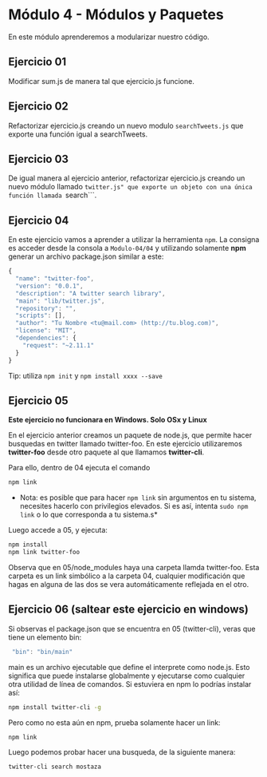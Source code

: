 # Módulo 4 - Módulos y Paquetes

En este módulo aprenderemos a modularizar nuestro código.

## Ejercicio 01

Modificar sum.js de manera tal que ejercicio.js funcione.

## Ejercicio 02

Refactorizar ejercicio.js creando un nuevo modulo ```searchTweets.js``` que exporte una función igual a searchTweets.

## Ejercicio 03

De igual manera al ejercicio anterior, refactorizar ejercicio.js creando un nuevo módulo llamado ```twitter.js" que exporte un objeto con una única función llamada ```search```.

## Ejercicio 04

En este ejercicio vamos a aprender a utilizar la herramienta ```npm```. La consigna es acceder desde la consola a ```Modulo-04/04``` y utilizando solamente **npm** generar un archivo package.json similar a este:

```javascript
{
  "name": "twitter-foo",
  "version": "0.0.1",
  "description": "A twitter search library",
  "main": "lib/twitter.js",
  "repository": "",
  "scripts": [],
  "author": "Tu Nombre <tu@mail.com> (http://tu.blog.com)",
  "license": "MIT",
  "dependencies": {
    "request": "~2.11.1"
  }
}
```

Tip: utiliza ```npm init``` y ```npm install xxxx --save``` 

## Ejercicio 05

**Este ejercicio no funcionara en Windows. Solo OSx y Linux**

En el ejercicio anterior creamos un paquete de node.js, que permite hacer busquedas en twitter llamado twitter-foo. En este ejercicio utilizaremos **twitter-foo** desde otro paquete al que llamamos **twitter-cli**.

Para ello, dentro de 04 ejecuta el comando 

```bash
npm link
```
* Nota: es posible que para hacer ```npm link``` sin argumentos en tu sistema, necesites hacerlo con privilegios elevados. Si es así, intenta ```sudo npm link``` o lo que corresponda a tu sistema.s*

Luego accede a 05, y ejecuta:

```bash
npm install
npm link twitter-foo
```

Observa que en 05/node_modules haya una carpeta llamda twitter-foo. Esta carpeta es un link simbólico a la carpeta 04, cualquier modificación que hagas en alguna de las dos se vera automáticamente reflejada en el otro.

## Ejercicio 06 (saltear este ejercicio en windows)

Si observas el package.json que se encuentra en 05 (twitter-cli), veras que tiene un elemento bin: 

```javascript
 "bin": "bin/main"
```

main es un archivo ejecutable que define el interprete como node.js. Esto significa que puede instalarse globalmente y ejecutarse como cualquier otra utilidad de línea de comandos. Si estuviera en npm lo podrías instalar así:

```bash
npm install twitter-cli -g
```

Pero como no esta aún en npm, prueba solamente hacer un link:

```bash
npm link
```

Luego podemos probar hacer una busqueda, de la siguiente manera:


```bash
twitter-cli search mostaza
```